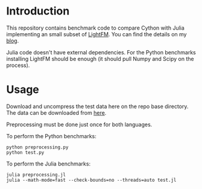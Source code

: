 # Introduction

This repository contains benchmark code to compare Cython with Julia
implementing an small subset of
[LightFM](https://github.com/lyst/lightfm). 
You can find the details on my 
[blog](https://plopezadeva.com/julia-first-impressions.html).

Julia code doesn't have external dependencies. For the Python
benchmarks installing LightFM should be enough (it should pull Numpy
and Scipy on the process).


# Usage
Download and uncompress the test data here on the repo base
directory. The data can be downloaded from
[here](http://ocelma.net/MusicRecommendationDataset/lastfm-360K.html).

Preprocessing must be done just once for both languages.


To perform the Python benchmarks:

```
python preprocessing.py
python test.py
```

To perform the Julia benchmarks:

```
julia preprocessing.jl
julia --math-mode=fast --check-bounds=no --threads=auto test.jl
```

